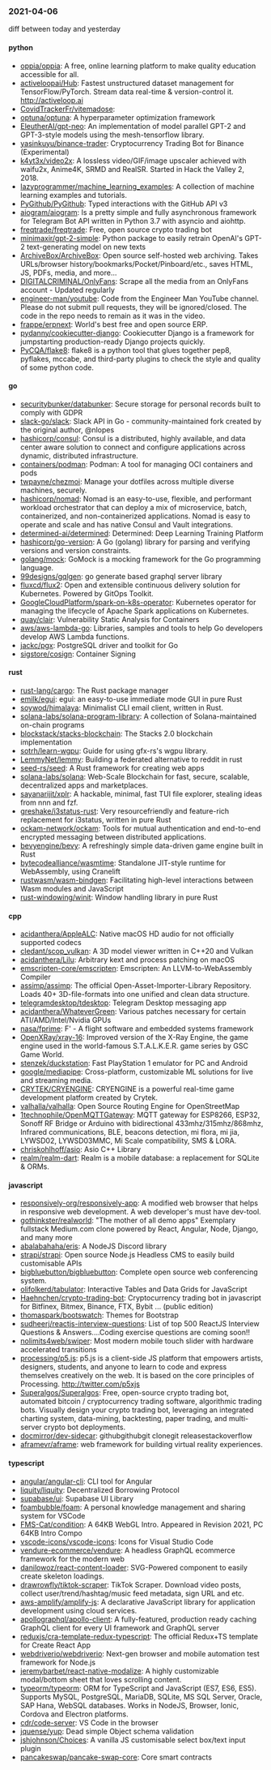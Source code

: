 ### 2021-04-06
diff between today and yesterday

#### python
* [oppia/oppia](https://github.com/oppia/oppia): A free, online learning platform to make quality education accessible for all.
* [activeloopai/Hub](https://github.com/activeloopai/Hub): Fastest unstructured dataset management for TensorFlow/PyTorch. Stream data real-time & version-control it. http://activeloop.ai
* [CovidTrackerFr/vitemadose](https://github.com/CovidTrackerFr/vitemadose): 
* [optuna/optuna](https://github.com/optuna/optuna): A hyperparameter optimization framework
* [EleutherAI/gpt-neo](https://github.com/EleutherAI/gpt-neo): An implementation of model parallel GPT-2 and GPT-3-style models using the mesh-tensorflow library.
* [yasinkuyu/binance-trader](https://github.com/yasinkuyu/binance-trader):  Cryptocurrency Trading Bot for Binance (Experimental)
* [k4yt3x/video2x](https://github.com/k4yt3x/video2x): A lossless video/GIF/image upscaler achieved with waifu2x, Anime4K, SRMD and RealSR. Started in Hack the Valley 2, 2018.
* [lazyprogrammer/machine_learning_examples](https://github.com/lazyprogrammer/machine_learning_examples): A collection of machine learning examples and tutorials.
* [PyGithub/PyGithub](https://github.com/PyGithub/PyGithub): Typed interactions with the GitHub API v3
* [aiogram/aiogram](https://github.com/aiogram/aiogram): Is a pretty simple and fully asynchronous framework for Telegram Bot API written in Python 3.7 with asyncio and aiohttp.
* [freqtrade/freqtrade](https://github.com/freqtrade/freqtrade): Free, open source crypto trading bot
* [minimaxir/gpt-2-simple](https://github.com/minimaxir/gpt-2-simple): Python package to easily retrain OpenAI's GPT-2 text-generating model on new texts
* [ArchiveBox/ArchiveBox](https://github.com/ArchiveBox/ArchiveBox):  Open source self-hosted web archiving. Takes URLs/browser history/bookmarks/Pocket/Pinboard/etc., saves HTML, JS, PDFs, media, and more...
* [DIGITALCRIMINAL/OnlyFans](https://github.com/DIGITALCRIMINAL/OnlyFans): Scrape all the media from an OnlyFans account - Updated regularly
* [engineer-man/youtube](https://github.com/engineer-man/youtube): Code from the Engineer Man YouTube channel. Please do not submit pull requests, they will be ignored/closed. The code in the repo needs to remain as it was in the video.
* [frappe/erpnext](https://github.com/frappe/erpnext): World's best free and open source ERP.
* [pydanny/cookiecutter-django](https://github.com/pydanny/cookiecutter-django): Cookiecutter Django is a framework for jumpstarting production-ready Django projects quickly.
* [PyCQA/flake8](https://github.com/PyCQA/flake8): flake8 is a python tool that glues together pep8, pyflakes, mccabe, and third-party plugins to check the style and quality of some python code.

#### go
* [securitybunker/databunker](https://github.com/securitybunker/databunker): Secure storage for personal records built to comply with GDPR
* [slack-go/slack](https://github.com/slack-go/slack): Slack API in Go - community-maintained fork created by the original author, @nlopes
* [hashicorp/consul](https://github.com/hashicorp/consul): Consul is a distributed, highly available, and data center aware solution to connect and configure applications across dynamic, distributed infrastructure.
* [containers/podman](https://github.com/containers/podman): Podman: A tool for managing OCI containers and pods
* [twpayne/chezmoi](https://github.com/twpayne/chezmoi): Manage your dotfiles across multiple diverse machines, securely.
* [hashicorp/nomad](https://github.com/hashicorp/nomad): Nomad is an easy-to-use, flexible, and performant workload orchestrator that can deploy a mix of microservice, batch, containerized, and non-containerized applications. Nomad is easy to operate and scale and has native Consul and Vault integrations.
* [determined-ai/determined](https://github.com/determined-ai/determined): Determined: Deep Learning Training Platform
* [hashicorp/go-version](https://github.com/hashicorp/go-version): A Go (golang) library for parsing and verifying versions and version constraints.
* [golang/mock](https://github.com/golang/mock): GoMock is a mocking framework for the Go programming language.
* [99designs/gqlgen](https://github.com/99designs/gqlgen): go generate based graphql server library
* [fluxcd/flux2](https://github.com/fluxcd/flux2): Open and extensible continuous delivery solution for Kubernetes. Powered by GitOps Toolkit.
* [GoogleCloudPlatform/spark-on-k8s-operator](https://github.com/GoogleCloudPlatform/spark-on-k8s-operator): Kubernetes operator for managing the lifecycle of Apache Spark applications on Kubernetes.
* [quay/clair](https://github.com/quay/clair): Vulnerability Static Analysis for Containers
* [aws/aws-lambda-go](https://github.com/aws/aws-lambda-go): Libraries, samples and tools to help Go developers develop AWS Lambda functions.
* [jackc/pgx](https://github.com/jackc/pgx): PostgreSQL driver and toolkit for Go
* [sigstore/cosign](https://github.com/sigstore/cosign): Container Signing

#### rust
* [rust-lang/cargo](https://github.com/rust-lang/cargo): The Rust package manager
* [emilk/egui](https://github.com/emilk/egui): egui: an easy-to-use immediate mode GUI in pure Rust
* [soywod/himalaya](https://github.com/soywod/himalaya):  Minimalist CLI email client, written in Rust.
* [solana-labs/solana-program-library](https://github.com/solana-labs/solana-program-library): A collection of Solana-maintained on-chain programs
* [blockstack/stacks-blockchain](https://github.com/blockstack/stacks-blockchain): The Stacks 2.0 blockchain implementation
* [sotrh/learn-wgpu](https://github.com/sotrh/learn-wgpu): Guide for using gfx-rs's wgpu library.
* [LemmyNet/lemmy](https://github.com/LemmyNet/lemmy):  Building a federated alternative to reddit in rust
* [seed-rs/seed](https://github.com/seed-rs/seed): A Rust framework for creating web apps
* [solana-labs/solana](https://github.com/solana-labs/solana): Web-Scale Blockchain for fast, secure, scalable, decentralized apps and marketplaces.
* [sayanarijit/xplr](https://github.com/sayanarijit/xplr): A hackable, minimal, fast TUI file explorer, stealing ideas from nnn and fzf.
* [greshake/i3status-rust](https://github.com/greshake/i3status-rust): Very resourcefriendly and feature-rich replacement for i3status, written in pure Rust
* [ockam-network/ockam](https://github.com/ockam-network/ockam): Tools for mutual authentication and end-to-end encrypted messaging between distributed applications.
* [bevyengine/bevy](https://github.com/bevyengine/bevy): A refreshingly simple data-driven game engine built in Rust
* [bytecodealliance/wasmtime](https://github.com/bytecodealliance/wasmtime): Standalone JIT-style runtime for WebAssembly, using Cranelift
* [rustwasm/wasm-bindgen](https://github.com/rustwasm/wasm-bindgen): Facilitating high-level interactions between Wasm modules and JavaScript
* [rust-windowing/winit](https://github.com/rust-windowing/winit): Window handling library in pure Rust

#### cpp
* [acidanthera/AppleALC](https://github.com/acidanthera/AppleALC): Native macOS HD audio for not officially supported codecs
* [cledant/scop_vulkan](https://github.com/cledant/scop_vulkan): A 3D model viewer written in C++20 and Vulkan
* [acidanthera/Lilu](https://github.com/acidanthera/Lilu): Arbitrary kext and process patching on macOS
* [emscripten-core/emscripten](https://github.com/emscripten-core/emscripten): Emscripten: An LLVM-to-WebAssembly Compiler
* [assimp/assimp](https://github.com/assimp/assimp): The official Open-Asset-Importer-Library Repository. Loads 40+ 3D-file-formats into one unified and clean data structure.
* [telegramdesktop/tdesktop](https://github.com/telegramdesktop/tdesktop): Telegram Desktop messaging app
* [acidanthera/WhateverGreen](https://github.com/acidanthera/WhateverGreen): Various patches necessary for certain ATI/AMD/Intel/Nvidia GPUs
* [nasa/fprime](https://github.com/nasa/fprime): F' - A flight software and embedded systems framework
* [OpenXRay/xray-16](https://github.com/OpenXRay/xray-16): Improved version of the X-Ray Engine, the game engine used in the world-famous S.T.A.L.K.E.R. game series by GSC Game World.
* [stenzek/duckstation](https://github.com/stenzek/duckstation): Fast PlayStation 1 emulator for PC and Android
* [google/mediapipe](https://github.com/google/mediapipe): Cross-platform, customizable ML solutions for live and streaming media.
* [CRYTEK/CRYENGINE](https://github.com/CRYTEK/CRYENGINE): CRYENGINE is a powerful real-time game development platform created by Crytek.
* [valhalla/valhalla](https://github.com/valhalla/valhalla): Open Source Routing Engine for OpenStreetMap
* [1technophile/OpenMQTTGateway](https://github.com/1technophile/OpenMQTTGateway): MQTT gateway for ESP8266, ESP32, Sonoff RF Bridge or Arduino with bidirectional 433mhz/315mhz/868mhz, Infrared communications, BLE, beacons detection, mi flora, mi jia, LYWSD02, LYWSD03MMC, Mi Scale compatibility, SMS & LORA.
* [chriskohlhoff/asio](https://github.com/chriskohlhoff/asio): Asio C++ Library
* [realm/realm-dart](https://github.com/realm/realm-dart): Realm is a mobile database: a replacement for SQLite & ORMs.

#### javascript
* [responsively-org/responsively-app](https://github.com/responsively-org/responsively-app): A modified web browser that helps in responsive web development. A web developer's must have dev-tool.
* [gothinkster/realworld](https://github.com/gothinkster/realworld): "The mother of all demo apps"  Exemplary fullstack Medium.com clone powered by React, Angular, Node, Django, and many more 
* [abalabahaha/eris](https://github.com/abalabahaha/eris): A NodeJS Discord library
* [strapi/strapi](https://github.com/strapi/strapi):  Open source Node.js Headless CMS to easily build customisable APIs
* [bigbluebutton/bigbluebutton](https://github.com/bigbluebutton/bigbluebutton): Complete open source web conferencing system.
* [olifolkerd/tabulator](https://github.com/olifolkerd/tabulator): Interactive Tables and Data Grids for JavaScript
* [Haehnchen/crypto-trading-bot](https://github.com/Haehnchen/crypto-trading-bot): Cryptocurrency trading bot in javascript for Bitfinex, Bitmex, Binance, FTX, Bybit ... (public edition)
* [thomaspark/bootswatch](https://github.com/thomaspark/bootswatch): Themes for Bootstrap
* [sudheerj/reactjs-interview-questions](https://github.com/sudheerj/reactjs-interview-questions): List of top 500 ReactJS Interview Questions & Answers....Coding exercise questions are coming soon!!
* [nolimits4web/swiper](https://github.com/nolimits4web/swiper): Most modern mobile touch slider with hardware accelerated transitions
* [processing/p5.js](https://github.com/processing/p5.js): p5.js is a client-side JS platform that empowers artists, designers, students, and anyone to learn to code and express themselves creatively on the web. It is based on the core principles of Processing. http://twitter.com/p5xjs 
* [Superalgos/Superalgos](https://github.com/Superalgos/Superalgos): Free, open-source crypto trading bot, automated bitcoin / cryptocurrency trading software, algorithmic trading bots. Visually design your crypto trading bot, leveraging an integrated charting system, data-mining, backtesting, paper trading, and multi-server crypto bot deployments.
* [docmirror/dev-sidecar](https://github.com/docmirror/dev-sidecar): githubgithubgit clonegit releasestackoverflow
* [aframevr/aframe](https://github.com/aframevr/aframe):  web framework for building virtual reality experiences.

#### typescript
* [angular/angular-cli](https://github.com/angular/angular-cli): CLI tool for Angular
* [liquity/liquity](https://github.com/liquity/liquity): Decentralized Borrowing Protocol
* [supabase/ui](https://github.com/supabase/ui): Supabase UI Library
* [foambubble/foam](https://github.com/foambubble/foam): A personal knowledge management and sharing system for VSCode
* [FMS-Cat/condition](https://github.com/FMS-Cat/condition): A 64KB WebGL Intro. Appeared in Revision 2021, PC 64KB Intro Compo
* [vscode-icons/vscode-icons](https://github.com/vscode-icons/vscode-icons): Icons for Visual Studio Code
* [vendure-ecommerce/vendure](https://github.com/vendure-ecommerce/vendure): A headless GraphQL ecommerce framework for the modern web
* [danilowoz/react-content-loader](https://github.com/danilowoz/react-content-loader):  SVG-Powered component to easily create skeleton loadings.
* [drawrowfly/tiktok-scraper](https://github.com/drawrowfly/tiktok-scraper): TikTok Scraper. Download video posts, collect user/trend/hashtag/music feed metadata, sign URL and etc.
* [aws-amplify/amplify-js](https://github.com/aws-amplify/amplify-js): A declarative JavaScript library for application development using cloud services.
* [apollographql/apollo-client](https://github.com/apollographql/apollo-client):  A fully-featured, production ready caching GraphQL client for every UI framework and GraphQL server
* [reduxjs/cra-template-redux-typescript](https://github.com/reduxjs/cra-template-redux-typescript): The official Redux+TS template for Create React App
* [webdriverio/webdriverio](https://github.com/webdriverio/webdriverio): Next-gen browser and mobile automation test framework for Node.js
* [jeremybarbet/react-native-modalize](https://github.com/jeremybarbet/react-native-modalize): A highly customizable modal/bottom sheet that loves scrolling content.
* [typeorm/typeorm](https://github.com/typeorm/typeorm): ORM for TypeScript and JavaScript (ES7, ES6, ES5). Supports MySQL, PostgreSQL, MariaDB, SQLite, MS SQL Server, Oracle, SAP Hana, WebSQL databases. Works in NodeJS, Browser, Ionic, Cordova and Electron platforms.
* [cdr/code-server](https://github.com/cdr/code-server): VS Code in the browser
* [jquense/yup](https://github.com/jquense/yup): Dead simple Object schema validation
* [jshjohnson/Choices](https://github.com/jshjohnson/Choices): A vanilla JS customisable select box/text input plugin 
* [pancakeswap/pancake-swap-core](https://github.com/pancakeswap/pancake-swap-core): Core smart contracts
